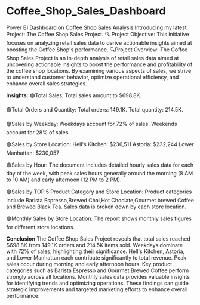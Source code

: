 # Coffee_Shop_Sales_Dashboard
Power BI Dashboard on Coffee Shop Sales Analysis
Introducing my latest Project: The Coffee Shop Sales Project.
🔍 Project Objective:
This initiative focuses on analyzing retail sales data to derive actionable insights aimed at boosting the Coffee Shop's performance.
🔍Project Overview:
The Coffee Shop Sales Project is an in-depth analysis of retail sales data aimed at uncovering actionable insights 
to boost the performance and profitability of the coffee shop locations.
By examining various aspects of sales, we strive to understand customer behavior, optimize operational efficiency,
and enhance overall sales strategies.

**Insights:**
🟢Total Sales:
 Total sales amount to $698.8K.

🟢Total Orders and Quantity:
 Total orders: 149.1K.
 Total quantity: 214.5K.

🟢Sales by Weekday:
 Weekdays account for 72% of sales.
 Weekends account for 28% of sales.
 
🟢Sales by Store Location:
 Hell's Kitchen: $236,511
 Astoria: $232,244
 Lower Manhattan: $230,057

🟢Sales by Hour:
 The document includes detailed hourly sales data for each day of the week, with peak sales hours generally around the morning (8 AM to 10 AM) and early afternoon (12 PM to 2 PM).

🟢Sales by TOP 5 Product Category and Store Location:
 Product categories include Barista Espresso,Brewed Chai,Hot Choclate,Gourmet brewed Coffee and Brewed Black Tea.
Sales data is broken down by each store location.

🟢Monthly Sales by Store Location:
The report shows monthly sales figures for different store locations.

**Conclusion**
The Coffee Shop Sales Project reveals that total sales reached $698.8K from 149.1K orders and 214.5K items sold. 
Weekdays dominate with 72% of sales, highlighting their significance. 
Hell's Kitchen, Astoria, and Lower Manhattan each contribute significantly to total revenue. 
Peak sales occur during morning and early afternoon hours. 
Key product categories such as Barista Espresso and Gourmet Brewed Coffee perform strongly across all locations. 
Monthly sales data provides valuable insights for identifying trends and optimizing operations. 
These findings can guide strategic improvements and targeted marketing efforts to enhance overall performance.
